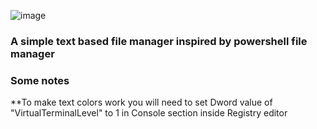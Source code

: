 ![image](https://user-images.githubusercontent.com/67780454/172840724-7209892b-76e3-4323-86bd-6c55c4388201.png)

### A simple text based file manager inspired by powershell file manager


### Some notes
**To make text colors work you will need to set Dword value of "VirtualTerminalLevel" to 1 in Console section inside Registry editor
